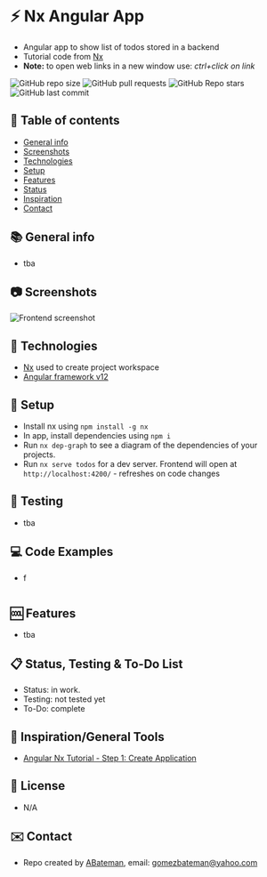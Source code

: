 # :zap: Nx Angular App

* Angular app to show list of todos stored in a backend
* Tutorial code from [Nx](https://nx.dev/latest/angular/tutorial/01-create-application)
* **Note:** to open web links in a new window use: _ctrl+click on link_

![GitHub repo size](https://img.shields.io/github/repo-size/AndrewJBateman/nx-angular-app?style=plastic)
![GitHub pull requests](https://img.shields.io/github/issues-pr/AndrewJBateman/nx-angular-app?style=plastic)
![GitHub Repo stars](https://img.shields.io/github/stars/AndrewJBateman/nx-angular-app?style=plastic)
![GitHub last commit](https://img.shields.io/github/last-commit/AndrewJBateman/nx-angular-app?style=plastic)

## :page_facing_up: Table of contents

* [General info](#general-info)
* [Screenshots](#screenshots)
* [Technologies](#technologies)
* [Setup](#setup)
* [Features](#features)
* [Status](#status)
* [Inspiration](#inspiration)
* [Contact](#contact)

## :books: General info

* tba

## :camera: Screenshots

![Frontend screenshot](./img/home.png)

## :signal_strength: Technologies

* [Nx](https://nx.dev) used to create project workspace
* [Angular framework v12](https://angular.io/)

## :floppy_disk: Setup

* Install nx using `npm install -g nx`
* In app, install dependencies using `npm i`
* Run `nx dep-graph` to see a diagram of the dependencies of your projects.
* Run `nx serve todos` for a dev server. Frontend will open at
  `http://localhost:4200/` - refreshes on code changes

## :wrench: Testing

* tba

## :computer: Code Examples

* f

```typescript

```

## :cool: Features

* tba

## :clipboard: Status, Testing & To-Do List

* Status: in work.
* Testing: not tested yet
* To-Do: complete

## :clap: Inspiration/General Tools

* [Angular Nx Tutorial - Step 1: Create Application](https://nx.dev/latest/angular/tutorial/01-create-application)

## :file_folder: License

* N/A

## :envelope: Contact

* Repo created by [ABateman](https://github.com/AndrewJBateman), email: gomezbateman@yahoo.com

